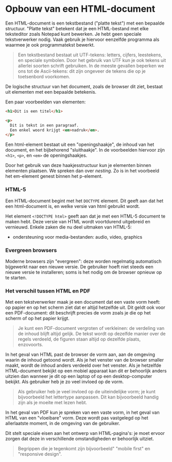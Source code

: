 # Opbouw van een HTML-document

Een HTML-document is een tekstbestand ("platte tekst") met een bepaalde structuur. "Platte tekst" betekent dat je een HTML-bestand met elke teksteditor zoals Notepad kunt bewerken. Je hebt geen speciale tekstverwerker nodig. Vaak gebruik je hiervoor eenzelfde programma als waarmee je ook programmatekst bewerkt.

> Een tekstbestand bestaat uit UTF-tekens: letters, cijfers, leestekens, en speciale symbolen. Door het gebruik van UTF kun je ook tekens uit allerlei soorten schrift gebruiken. In de meeste gevallen beperken we ons tot de Ascii-tekens: dit zijn ongeveer de tekens die op je toetsenbord voorkomen.

De logische structuur van het document, zoals de browser dit ziet, bestaat uit elementen met een bepaalde betekenis.

Een paar voorbeelden van elementen:

```html
<h1>Dit is een titel</h1>

<p>
  Dit is tekst in een paragraaf. 
  Een enkel woord krijgt <em>nadruk</em>.
</p>
```

Een html-element bestaat uit een "openingshaakje", de inhoud van het document, en het bijbehorend "sluithaakje". In de voorbeelden hiervoor zijn `<h1>`, `<p>`, en `<em>` de openingshaakjes.

Door het gebruik van deze haakjesstructuur kun je elementen binnen elementen plaatsen. We spreken dan over *nesting*. Zo is in het voorbeeld het em-element genest binnen het p-element.

### HTML-5

Een HTML-document begint met het `DOCTYPE` element. Dit geeft aan dat het een html-document is, en welke versie van html gebruikt wordt.

Het element `<!DOCTYPE html>` geeft aan dat je met een HTML-5 document te maken hebt. Deze versie van HTML wordt voortdurend uitgebreid en vernieuwd. Enkele zaken die nu deel uitmaken van HTML-5:

* ondersteuning voor media-bestanden: audio, video, graphics


### Evergreen browsers

Moderne browsers zijn "evergreen": deze worden regelmatig automatisch bijgewerkt naar een nieuwe versie. De gebruiker hoeft niet steeds een nieuwe versie te installeren; soms is het nodig om de browser opnieuw op te starten.


### Het verschil tussen HTML en PDF

Met een tekstverwerker maak je een document dat een vaste vorm heeft: op papier en op het scherm ziet dat er altijd hetzelfde uit.  Dit geldt ook voor een PDF-document: dit beschrijft precies de vorm zoals je die op het scherm of op het papier krijgt.

> Je kunt een PDF-document vergroten of verkleinen: de verdeling van de inhoud blijft altijd gelijk. De tekst wordt op dezelfde manier over de regels verdeeld, de figuren staan altijd op dezelfde plaats, enzovoorts.

In het geval van HTML past de browser de vorm aan, aan de omgeving waarin de inhoud getoond wordt. Als je het venster van de browser smaller maakt, wordt de inhoud anders verdeeld over het venster. Als je hetzelfde HTML-document bekijkt op een mobiel apparaat kan dit er behoorlijk anders uitzien dan wanneer je dit op een laptop of op een desktop-computer bekijkt. Als gebruiker heb je zo veel invloed op de vorm.

> Als gebruiker heb je veel invloed op de uiteindelijke vorm; je kunt bijvoorbeeld het lettertype aanpassen. Dit kan bijvoorbeeld handig zijn als je moeite met lezen hebt.

In het geval van PDF kun je spreken van een vaste vorm, in het geval van HTML van een "vloeibare" vorm. Deze wordt pas vastgelegd op het allerlaatste moment, in de omgeving van de gebruiker.

Dit stelt speciale eisen aan het ontwerp van HTML-pagina's: je moet ervoor zorgen dat deze in verschillende omstandigheden er behoorlijk uitziet.

> Begrippen die je tegenkomt zijn bijvoorbeeld" "mobile first" en "responsive design".




